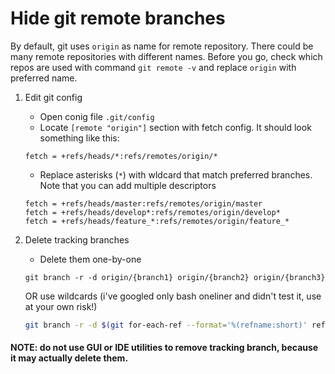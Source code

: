 # Hide git remote branches
By default, git uses `origin` as name for remote repository. There could be many remote repositories with different names. Before you go, check which repos are used with command  `git remote -v` and replace `origin` with preferred name.
	
1. Edit git config
	* Open conig file `.git/config`
	* Locate `[remote "origin"]` section with fetch config. It should look something like this:
	```
	fetch = +refs/heads/*:refs/remotes/origin/*
	```
	* Replace asterisks (`*`) with wldcard that match preferred branches.
	Note that you can add multiple descriptors
	```
	fetch = +refs/heads/master:refs/remotes/origin/master
	fetch = +refs/heads/develop*:refs/remotes/origin/develop*
	fetch = +refs/heads/feature_*:refs/remotes/origin/feature_*
	```

2. Delete tracking branches
	* Delete them one-by-one
	```batch
	git branch -r -d origin/{branch1} origin/{branch2} origin/{branch3}
	```
	OR use wildcards (i've googled only bash oneliner and didn't test it, use at your own risk!)
	```bash
	git branch -r -d $(git for-each-ref --format='%(refname:short)' refs/remotes/origin/{wildcard})
	```
	
#### NOTE: do not use GUI or IDE utilities to remove tracking branch, because it may actually delete them.
